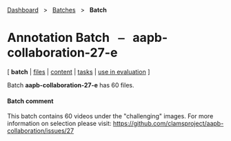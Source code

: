 [Dashboard](../../index.md)  &nbsp; > &nbsp; [Batches](../index.md)  &nbsp; > &nbsp; ****Batch**** 
# Annotation Batch &nbsp; ⎯ &nbsp; aapb-collaboration-27-e

\[ **batch** | [files](files.md) | [content](content.md) | [tasks](tasks.md) | [use in evaluation](evaluation.md) \]

Batch **aapb-collaboration-27-e** has 60 files.

#### Batch comment

This batch contains 60 videos under the "challenging" images. For more information on selection please visit: https://github.com/clamsproject/aapb-collaboration/issues/27

